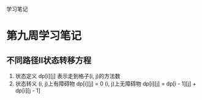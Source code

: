 学习笔记

# 第九周学习笔记

## 不同路径II状态转移方程
1. 状态定义
	dp[i][j] 表示走到格子(i, j)的方法数
2. 状态转义
	(i, j)上有障碍物 dp[i][j] = 0
	(i, j)上无障碍物 dp[i][j] = dp[i - 1][j] + dp[i][j - 1]